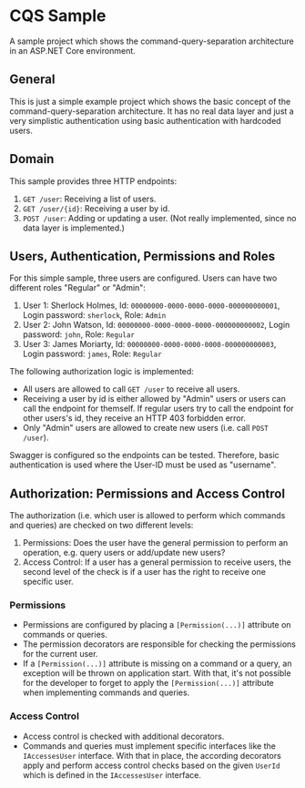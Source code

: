 # CQS Sample
A sample project which shows the command-query-separation architecture in an ASP.NET Core environment.

## General

This is just a simple example project which shows the basic concept of the command-query-separation architecture. It has no real data layer and just a very simplistic authentication using basic authentication with hardcoded users.

## Domain

This sample provides three HTTP endpoints:
1. `GET /user`: Receiving a list of users. 
2. `GET /user/{id}`: Receiving a user by id. 
3. `POST /user`: Adding or updating a user. (Not really implemented, since no data layer is implemented.)

## Users, Authentication, Permissions and Roles

For this simple sample, three users are configured. Users can have two different roles "Regular" or "Admin":
1. User 1: Sherlock Holmes, Id: `00000000-0000-0000-0000-000000000001`, Login password: `sherlock`, Role: `Admin`
1. User 2: John Watson, Id: `00000000-0000-0000-0000-000000000002`, Login password: `john`, Role: `Regular`
1. User 3: James Moriarty, Id: `00000000-0000-0000-0000-000000000003`, Login password: `james`, Role: `Regular`

The following authorization logic is implemented:
* All users are allowed to call `GET /user` to receive all users.
* Receiving a user by id is either allowed by "Admin" users or users can call the endpoint for themself. If regular users try to call the endpoint for other users's id, they receive an HTTP 403 forbidden error.
* Only "Admin" users are allowed to create new users (i.e. call `POST /user`).

Swagger is configured so the endpoints can be tested. Therefore, basic authentication is used where the User-ID must be used as "username".

## Authorization: Permissions and Access Control

The authorization (i.e. which user is allowed to perform which commands and queries) are checked on two different levels:
1. Permissions: Does the user have the general permission to perform an operation, e.g. query users or add/update new users?
2. Access Control: If a user has a general permission to receive users, the second level of the check is if a user has the right to receive one specific user.

### Permissions

* Permissions are configured by placing a `[Permission(...)]` attribute on commands or queries.
* The permission decorators are responsible for checking the permissions for the current user.
* If a `[Permission(...)]` attribute is missing on a command or a query, an exception will be thrown on application start. With that, it's not possible for the developer to forget to apply the `[Permission(...)]` attribute when implementing commands and queries.

### Access Control

* Access control is checked with additional decorators.
* Commands and queries must implement specific interfaces like the `IAccessesUser` interface. With that in place, the according decorators apply and perform access control checks based on the given `UserId` which is defined in the `IAccessesUser` interface.